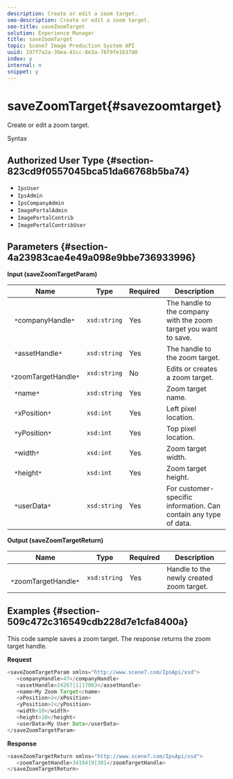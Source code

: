 ```yaml
---
description: Create or edit a zoom target.
seo-description: Create or edit a zoom target.
seo-title: saveZoomTarget
solution: Experience Manager
title: saveZoomTarget
topic: Scene7 Image Production System API
uuid: 197f7a2a-39ea-41cc-8e3a-76f9fe1b37d0
index: y
internal: n
snippet: y
---
```


# saveZoomTarget{#savezoomtarget}

Create or edit a zoom target.

 Syntax 

## Authorized User Type {#section-823cd9f0557045bca51da66768b5ba74}

* `IpsUser` 
* `IpsAdmin` 
* `IpsCompanyAdmin` 
* `ImagePortalAdmin` 
* `ImagePortalContrib` 
* `ImagePortalContribUser`

## Parameters {#section-4a23983cae4e49a098e9bbe736933996}

**Input (saveZoomTargetParam)** 

|  Name  | Type  | Required  | Description  |
|---|---|---|---|
|  ` *`companyHandle`*`  | `xsd:string`  | Yes  | The handle to the company with the zoom target you want to save.  |
|  ` *`assetHandle`*`  | `xsd:string`  | Yes  | The handle to the zoom target.  |
|  ` *`zoomTargetHandle`*`  | `xsd:string`  | No  | Edits or creates a zoom target.  |
|  ` *`name`*`  | `xsd:string`  | Yes  | Zoom target name.  |
|  ` *`xPosition`*`  | `xsd:int`  | Yes  | Left pixel location.  |
|  ` *`yPosition`*`  | `xsd:int`  | Yes  | Top pixel location.  |
|  ` *`width`*`  | `xsd:int`  | Yes  | Zoom target width.  |
|  ` *`height`*`  | `xsd:int`  | Yes  | Zoom target height.  |
|  ` *`userData`*`  | `xsd:string`  | Yes  | For customer-specific information. Can contain any type of data.  |

**Output (saveZoomTargetReturn)** 

|  Name  | Type  | Required  | Description  |
|---|---|---|---|
|  ` *`zoomTargetHandle`*`  | `xsd:string`  | Yes  | Handle to the newly created zoom target.  |

## Examples {#section-509c472c316549cdb228d7e1cfa8400a}

This code sample saves a zoom target. The response returns the zoom target handle.

**Request** 

```java
<saveZoomTargetParam xmlns="http://www.scene7.com/IpsApi/xsd">
   <companyHandle>47</companyHandle>
   <assetHandle>24267|1|17063</assetHandle>
   <name>My Zoom Target</name>
   <xPosition>2</xPosition>
   <yPosition>2</yPosition>
   <width>10</width>
   <height>10</height>
   <userData>My User Data</userData>
</saveZoomTargetParam>
```

**Response** 

```java
<saveZoomTargetReturn xmlns="http://www.scene7.com/IpsApi/xsd">
   <zoomTargetHandle>34194|9|301</zoomTargetHandle>
</saveZoomTargetReturn>
```

